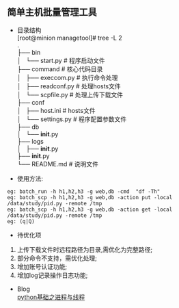 ## 简单主机批量管理工具  


* 目录结构  
[root@minion managetool]# tree -L 2  
.  
├── bin  
│   └── start.py			# 程序启动文件  
├── command				# 核心代码目录  
│   ├── execcom.py			# 执行命令处理  
│   ├── readconf.py			# 处理hosts文件  
│   └── scpfile.py			# 处理上传下载文件  
├── conf  
│   ├── host.ini			# hosts文件  
│   └── settings.py			# 程序配置参数文件  
├── db  
│   └── __init__.py  
├── logs  
│   ├── __init__.py  
├── __init__.py  
└── README.md				# 说明文件  

* 使用方法:  
```
eg: batch_run -h h1,h2,h3 -g web,db -cmd  "df -Th"
eg: batch_scp -h h1,h2,h3 -g web,db -action put -local /data/study/pid.py -remote /tmp
eg: batch_scp -h h1,h2,h3 -g web,db -action get -local /data/study/pid.py -remote /tmp
eg: (q|Q)
```

* 待优化项  
1. 上传下载文件时远程路径为目录,需优化为完整路径;  
2. 部分命令不支持，需优化处理;  
3. 增加账号认证功能;  
4. 增加log记录操作日志功能;  

* Blog  
[python基础之进程与线程](http://www.cnblogs.com/aslongas/p/7078565.html)  


